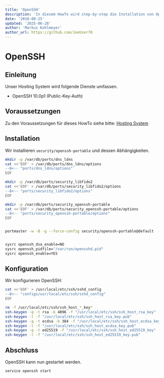 ```yaml
---
title: 'OpenSSH'
description: 'In diesem HowTo wird step-by-step die Installation von OpenSSH für ein Hosting System auf Basis von FreeBSD 64Bit auf einem dedizierten Server beschrieben.'
date: '2010-08-25'
updated: '2025-06-28'
author: 'Markus Kohlmeyer'
author_url: https://github.com/JoeUser78
---
```


# OpenSSH

## Einleitung

Unser Hosting System wird folgende Dienste umfassen.

- OpenSSH 10.0p1 (Public-Key-Auth)

## Voraussetzungen

Zu den Voraussetzungen für dieses HowTo siehe bitte: [Hosting System](/howtos/freebsd/hosting_system/)

## Installation

Wir installieren `security/openssh-portable` und dessen Abhängigkeiten.

``` bash
mkdir -p /var/db/ports/dns_ldns
cat <<'EOF' > /var/db/ports/dns_ldns/options
--8<-- "ports/dns_ldns/options"
EOF

mkdir -p /var/db/ports/security_libfido2
cat <<'EOF' > /var/db/ports/security_libfido2/options
--8<-- "ports/security_libfido2/options"
EOF

mkdir -p /var/db/ports/security_openssh-portable
cat <<'EOF' > /var/db/ports/security_openssh-portable/options
--8<-- "ports/security_openssh-portable/options"
EOF


portmaster -w -B -g --force-config security/openssh-portable@default  -n


sysrc openssh_dsa_enable=NO
sysrc openssh_pidfile="/var/run/opensshd.pid"
sysrc openssh_enable=YES
```

## Konfiguration

Wir konfigurieren OpenSSH:

``` bash
cat <<'EOF' > /usr/local/etc/ssh/sshd_config
--8<-- "configs/usr/local/etc/ssh/sshd_config"
EOF

rm -f /usr/local/etc/ssh/ssh_host_*_key*
ssh-keygen -q -t rsa -b 4096 -f "/usr/local/etc/ssh/ssh_host_rsa_key" -N ""
ssh-keygen -l -f "/usr/local/etc/ssh/ssh_host_rsa_key.pub"
ssh-keygen -q -t ecdsa -b 384 -f "/usr/local/etc/ssh/ssh_host_ecdsa_key" -N ""
ssh-keygen -l -f "/usr/local/etc/ssh/ssh_host_ecdsa_key.pub"
ssh-keygen -q -t ed25519 -f "/usr/local/etc/ssh/ssh_host_ed25519_key" -N ""
ssh-keygen -l -f "/usr/local/etc/ssh/ssh_host_ed25519_key.pub"
```

## Abschluss

OpenSSH kann nun gestartet werden.

``` bash
service openssh start
```
